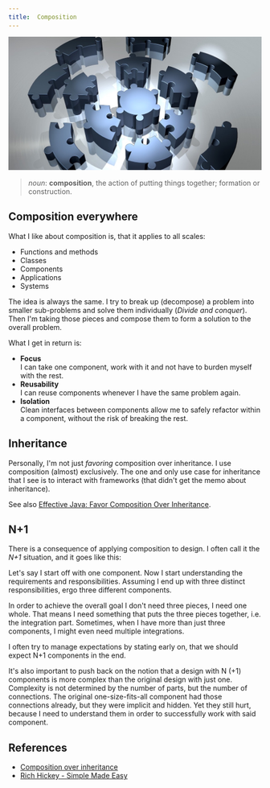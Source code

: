```yaml
---
title:  Composition
---
```


![](img/puzzle-1713170_1280.jpg)

> *noun*: **composition**, the action of putting things together; formation or construction.

## Composition everywhere

What I like about composition is, that it applies to all scales:

* Functions and methods
* Classes
* Components
* Applications
* Systems

The idea is always the same.
I try to break up (decompose) a problem into smaller sub-problems and solve them individually (*Divide and conquer*).
Then I'm taking those pieces and compose them to form a solution to the overall problem.

What I get in return is:

* **Focus**  
  I can take one component, work with it and not have to burden myself with the rest.
* **Reusability**  
  I can reuse components whenever I have the same problem again.
* **Isolation**  
  Clean interfaces between components allow me to safely refactor within a component, without the risk of breaking the
  rest.

## Inheritance

Personally, I'm not just *favoring* composition over inheritance.
I use composition (almost) exclusively.
The one and only use case for inheritance that I see is to interact with frameworks (that didn't get the memo about inheritance).

See also [Effective Java: Favor Composition Over Inheritance](https://dev.to/kylec32/effective-java-tuesday-favor-composition-over-inheritance-4ph5).

## N+1

There is a consequence of applying composition to design.
I often call it the *N+1* situation, and it goes like this:

Let's say I start off with one component.
Now I start understanding the requirements and responsibilities.
Assuming I end up with three distinct responsibilities, ergo three different components.

In order to achieve the overall goal I don't need three pieces, I need one whole.
That means I need something that puts the three pieces together, i.e. the integration part.
Sometimes, when I have more than just three components, I might even need multiple integrations.

I often try to manage expectations by stating early on, that we should expect N+1 components in the end.

It's also important to push back on the notion that a design with N (+1) components is more complex than the original design with just one.
Complexity is not determined by the number of parts, but the number of connections.
The original one-size-fits-all component had those connections already, but they were implicit and hidden.
Yet they still hurt, because I need to understand them in order to successfully work with said component.

## References

* [Composition over inheritance](https://en.wikipedia.org/wiki/Composition_over_inheritance)
* [Rich Hickey - Simple Made Easy](https://www.youtube.com/watch?v=oytL881p-nQ)
